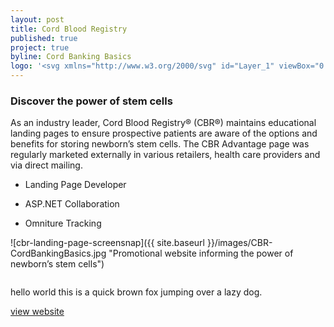 ```yaml
---
layout: post
title: Cord Blood Registry
published: true
project: true
byline: Cord Banking Basics
logo: '<svg xmlns="http://www.w3.org/2000/svg" id="Layer_1" viewBox="0 0 173.3 80.2"><style>.st0{fill:#fff}</style><g id="layer101"><path d="M32.5 79.6C20.1 77.5 7.8 69 2.7 59.2.3 54.8 0 53.1 0 44.2s.3-10.6 2.8-15.6c3.3-6.9 10.9-14.2 18.1-17.5 12.4-5.7 30.7-5.5 43.1.6 9.3 4.5 9 4 7 9.9-.9 2.8-2.1 5.3-2.5 5.6-.5.3-1.8-1.2-2.9-3.3-5.7-11.3-19.3-16-33.7-11.7C6.8 19.6 5 63.2 29.4 74c12.9 5.7 32 .8 37.6-9.7 1.1-2 2.3-3.6 2.7-3.6.4 0 1.2 1.9 1.9 4.3.6 2.3 1.3 4.5 1.5 4.9.8 1.2-6.7 5.5-13.1 7.6-7.3 2.5-20 3.4-27.5 2.1z" class="st0"/><path d="M98.3 78.5c-2.1-.5-5.7-2.8-8.2-4.9l-4.5-4-1.2 4.1-1.2 4h-5.4c-5.4 0-6.4-.8-3.9-2.9 2.9-2.4 3.6-10 3.6-38.1V8.6l-2.7-2.5c-1.4-1.3-2.4-2.6-2.2-2.8.2-.2 2.7-.8 5.4-1.5 2.8-.7 5.8-1.4 6.8-1.7 1.6-.5 1.7.7 1.7 15.6v16.1l3.1-3.6c5.8-6.5 14-9 24.3-7.4 16.5 2.7 25.4 13.9 24.4 30.7-1.1 17.6-12.7 28.4-30.2 28.1-3.4-.1-7.8-.6-9.8-1.1zm17.1-4.2c13.7-7.2 16.5-33.5 4.7-45.2-3.2-3.3-5.2-4.4-8.7-4.9-6.9-1-12.7.9-17.5 5.9-5 5.2-6.9 11.3-6.9 21.7.1 14.9 7.5 23.9 19.8 23.9 3.2 0 7.1-.7 8.6-1.4z" class="st0"/><path d="M137.5 77.4c0-.7.9-1.8 1.9-2.4 3.2-2 4.1-7.8 4.1-27.5V28.7l-2.5-1.6c-1.4-.9-2.5-2-2.5-2.4 0-.5 10.7-4 12.4-4 .3 0 .6 2.8.8 6.2l.3 6.2 2.7-4.1c2.9-4.4 8.7-7.7 15.1-8.6 3.8-.6 3.9-.5 3.2 2-.3 1.5-1.3 4.2-2 6-1.4 3.4-1.5 3.4-4.4 1.8-5.6-2.9-11.1 1.6-13 10.6-1.4 6.3-1.4 27.9-.1 31.4.5 1.4 2.1 3 3.5 3.5 5.2 2 2.4 2.9-8.5 2.9-8 0-11-.3-11-1.2z" class="st0"/></svg>'
---
```


### Discover the power of stem cells

As an industry leader, Cord Blood Registry® (CBR®) maintains educational landing pages to ensure prospective patients are aware of the options and benefits for storing newborn’s stem cells. The CBR Advantage page was regularly marketed externally in various retailers, health care providers and via direct mailing.

* Landing Page Developer

* ASP.NET Collaboration

* Omniture Tracking

![cbr-landing-page-screensnap]({{ site.baseurl }}/images/CBR-CordBankingBasics.jpg "Promotional website informing the power of newborn’s stem cells")

<div class="entry__screensnap entry__screensnap--half">
<img src="{{ site.url }}/images/CBR-desktop-cbb.min.png" alt="" title="">
<div class="screensnap__caption"><p>hello world this is a quick brown fox jumping over a lazy dog.</p></div>
</div>

<a class="grad--cbr" href="https://www.cordblood.com/cord-banking-basics" target="_blank">view website</a>

